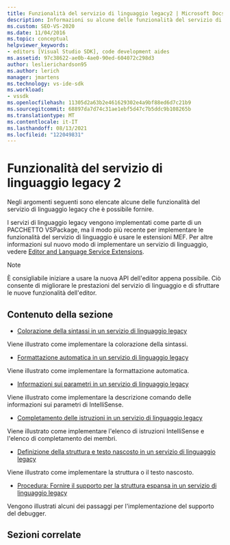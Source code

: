 ```yaml
---
title: Funzionalità del servizio di linguaggio legacy2 | Microsoft Docs
description: Informazioni su alcune delle funzionalità del servizio di linguaggio legacy che è possibile fornire usando le estensioni di Managed Extensibility Framework (MEF) in Visual Studio SDK.
ms.custom: SEO-VS-2020
ms.date: 11/04/2016
ms.topic: conceptual
helpviewer_keywords:
- editors [Visual Studio SDK], code development aides
ms.assetid: 97c38622-ae0b-4ae0-90ed-604072c298d3
author: leslierichardson95
ms.author: lerich
manager: jmartens
ms.technology: vs-ide-sdk
ms.workload:
- vssdk
ms.openlocfilehash: 11305d2a63b2e461629302e4a9bf88ed6d7c21b9
ms.sourcegitcommit: 68897da7d74c31ae1ebf5d47c7b5ddc9b108265b
ms.translationtype: MT
ms.contentlocale: it-IT
ms.lasthandoff: 08/13/2021
ms.locfileid: "122049831"
---
```

# <a name="legacy-language-service-features-2"></a>Funzionalità del servizio di linguaggio legacy 2
Negli argomenti seguenti sono elencate alcune delle funzionalità del servizio di linguaggio legacy che è possibile fornire.

 I servizi di linguaggio legacy vengono implementati come parte di un PACCHETTO VSPackage, ma il modo più recente per implementare le funzionalità del servizio di linguaggio è usare le estensioni MEF. Per altre informazioni sul nuovo modo di implementare un servizio di linguaggio, vedere [Editor and Language Service Extensions](../../extensibility/editor-and-language-service-extensions.md).

> [!NOTE]
> È consigliabile iniziare a usare la nuova API dell'editor appena possibile. Ciò consente di migliorare le prestazioni del servizio di linguaggio e di sfruttare le nuove funzionalità dell'editor.

## <a name="in-this-section"></a>Contenuto della sezione
- [Colorazione della sintassi in un servizio di linguaggio legacy](../../extensibility/internals/syntax-coloring-in-a-legacy-language-service.md)

 Viene illustrato come implementare la colorazione della sintassi.

- [Formattazione automatica in un servizio di linguaggio legacy](../../extensibility/internals/automatic-formatting-in-a-legacy-language-service.md)

 Viene illustrato come implementare la formattazione automatica.

- [Informazioni sui parametri in un servizio di linguaggio legacy](../../extensibility/internals/parameter-info-in-a-legacy-language-service1.md)

 Viene illustrato come implementare la descrizione comando delle informazioni sui parametri di IntelliSense.

- [Completamento delle istruzioni in un servizio di linguaggio legacy](../../extensibility/internals/statement-completion-in-a-legacy-language-service.md)

 Viene illustrato come implementare l'elenco di istruzioni IntelliSense e l'elenco di completamento dei membri.

- [Definizione della struttura e testo nascosto in un servizio di linguaggio legacy](../../extensibility/internals/outlining-and-hidden-text-in-a-legacy-language-service.md)

 Viene illustrato come implementare la struttura o il testo nascosto.

- [Procedura: Fornire il supporto per la struttura espansa in un servizio di linguaggio legacy](../../extensibility/internals/how-to-provide-expanded-outlining-support-in-a-legacy-language-service.md)

 Vengono illustrati alcuni dei passaggi per l'implementazione del supporto del debugger.

## <a name="related-sections"></a>Sezioni correlate
